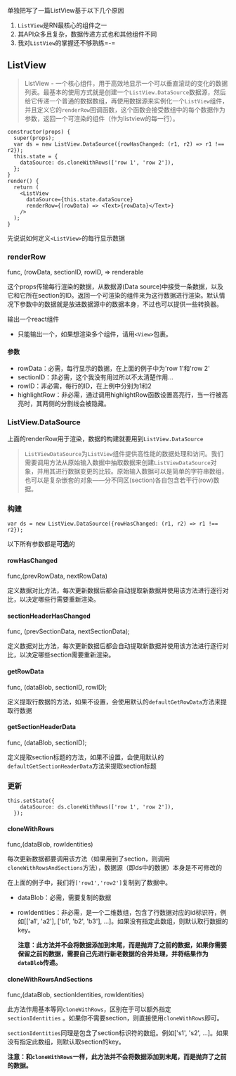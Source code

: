 单独把写了一篇ListView基于以下几个原因

1. `ListView`是RN最核心的组件之一
2. 其API众多且复杂，数据传递方式也和其他组件不同
3. 我对`ListView`的掌握还不够熟练=-=


## ListView

> ListView - 一个核心组件，用于高效地显示一个可以垂直滚动的变化的数据列表。最基本的使用方式就是创建一个`ListView.DataSource`数据源，然后给它传递一个普通的数据数组，再使用数据源来实例化一个`ListView`组件，并且定义它的`renderRow`回调函数，这个函数会接受数组中的每个数据作为参数，返回一个可渲染的组件（作为listview的每一行）。

```JSX
constructor(props) {
  super(props);
  var ds = new ListView.DataSource({rowHasChanged: (r1, r2) => r1 !== r2});
  this.state = {
    dataSource: ds.cloneWithRows(['row 1', 'row 2']),
  };
}
render() {
  return (
    <ListView
      dataSource={this.state.dataSource}
      renderRow={(rowData) => <Text>{rowData}</Text>}
    />
  );
}
```

先说说如何定义`<ListView>`的每行显示数据

### renderRow

func, (rowData, sectionID, rowID,  => renderable

这个props传输每行渲染的数据，从数据源(Data source)中接受一条数据，以及它和它所在section的ID。返回一个可渲染的组件来为这行数据进行渲染。默认情况下参数中的数据就是放进数据源中的数据本身，不过也可以提供一些转换器。

输出一个react组件

- 只能输出一个，如果想渲染多个组件，请用`<View>`包裹。

#### 参数

- rowData：必需，每行显示的数据，在上面的例子中为'row 1'和'row 2'
- sectionID：非必需，这个我没有用过所以不太清楚作用...
- rowID：非必需，每行的ID，在上例中分别为1和2
- highlightRow：非必需，通过调用highlightRow函数设置高亮行，当一行被高亮时，其两侧的分割线会被隐藏。

### ListView.DataSource

上面的renderRow用于渲染，数据的构建就要用到`ListView.DataSource`

> `ListViewDataSource`为`ListView`组件提供高性能的数据处理和访问。我们需要调用方法从原始输入数据中抽取数据来创建`ListViewDataSource`对象，并用其进行数据变更的比较。原始输入数据可以是简单的字符串数组，也可以是复杂嵌套的对象——分不同区(section)各自包含若干行(row)数据。

### 构建

```JSX
var ds = new ListView.DataSource({rowHasChanged: (r1, r2) => r1 !== r2});
```

以下所有参数都是**可选**的

#### rowHasChanged

func,(prevRowData, nextRowData)

定义数据对比方法，每次更新数据后都会自动提取新数据并使用该方法进行逐行对比，以决定哪些行需要重新渲染。

#### sectionHeaderHasChanged

func, (prevSectionData, nextSectionData);

定义数据对比方法，每次更新数据后都会自动提取新数据并使用该方法进行逐行对比，以决定哪些section需要重新渲染。

#### getRowData

func, (dataBlob, sectionID, rowID);

定义提取行数据的方法，如果不设置，会使用默认的`defaultGetRowData`方法来提取行数据

#### getSectionHeaderData

func, (dataBlob, sectionID);

定义提取section标题的方法，如果不设置，会使用默认的`defaultGetSectionHeaderData`方法来提取section标题

### 更新

```JSX
this.setState({
    dataSource: ds.cloneWithRows(['row 1', 'row 2']),
  });
```

#### cloneWithRows

func,(dataBlob, rowIdentities) 

每次更新数据都要调用该方法（如果用到了section，则调用`cloneWithRowsAndSections`方法），数据源（即ds中的数据）本身是不可修改的

在上面的例子中，我们将`['row1','row2']`复制到了数据中。

- dataBlob：必需，需要复制的数据

- rowIdentities：非必需，是一个二维数组，包含了行数据对应的id标识符，例如[['a1', 'a2'], ['b1', 'b2', 'b3'], ...]。如果没有指定此数组，则默认取行数据的key。

  **注意：此方法并不会将数据添加到末尾，而是抛弃了之前的数据，如果你需要保留之前的数据，需要自己先进行新老数据的合并处理，并将结果作为`dataBlob`传递。**

#### cloneWithRowsAndSections

func,(dataBlob, sectionIdentities, rowIdentities)

此方法作用基本等同`cloneWithRows`，区别在于可以额外指定`sectionIdentities` 。如果你不需要section，则直接使用`cloneWithRows`即可。

`sectionIdentities`同理是包含了section标识符的数组。例如['s1', 's2', ...]。如果没有指定此数组，则默认取section的key。

**注意：和`cloneWithRows`一样，此方法并不会将数据添加到末尾，而是抛弃了之前的数据。**
